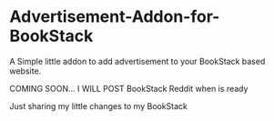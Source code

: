 # Advertisement-Addon-for-BookStack
A Simple little addon to add advertisement to your BookStack based website.

COMING SOON... I WILL POST BookStack Reddit when is ready 

Just sharing my little changes to my BookStack
